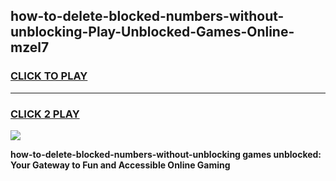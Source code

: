 
## how-to-delete-blocked-numbers-without-unblocking-Play-Unblocked-Games-Online-mzel7
<h3>
<a href="https://premium76.site?title=how-to-delete-blocked-numbers-without-unblocking&ref=25A">CLICK TO PLAY</a></h3>
<hr>

<h3>
<a href="https://premium76.site?title=how-to-delete-blocked-numbers-without-unblocking&ref=25A">CLICK 2 PLAY</a>
  
</h3>

<a href="https://premium76.site?title=how-to-delete-blocked-numbers-without-unblocking&ref=25A"><img src="https://clearcache.store/games.png"></a>


**how-to-delete-blocked-numbers-without-unblocking games unblocked: Your Gateway to Fun and Accessible Online Gaming**
